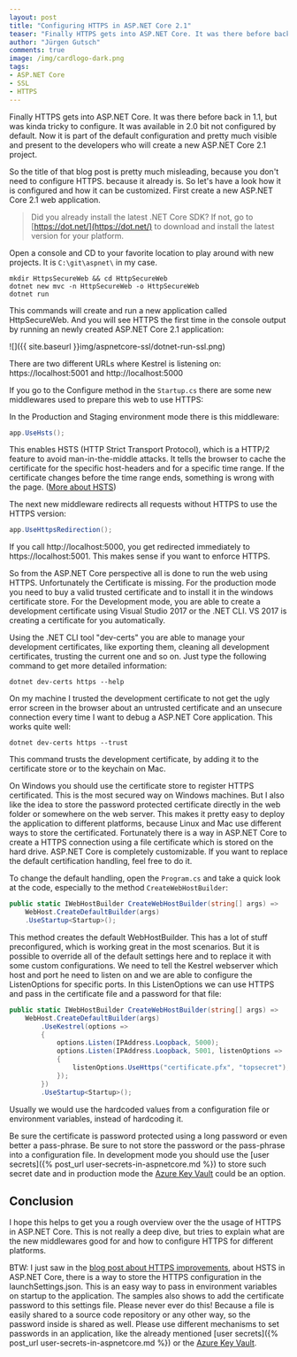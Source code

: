 ```yaml
---
layout: post
title: "Configuring HTTPS in ASP.NET Core 2.1"
teaser: "Finally HTTPS gets into ASP.NET Core. It was there before back in 1.1, but was kinda tricky to configure. It was available in 2.0 bit not configured by default. Now it is part of the default configuration and pretty much visible and present to the developers who will create a new ASP.NET Core 2.1 project."
author: "Jürgen Gutsch"
comments: true
image: /img/cardlogo-dark.png
tags: 
- ASP.NET Core
- SSL
- HTTPS
---
```


Finally HTTPS gets into ASP.NET Core. It was there before back in 1.1, but was kinda tricky to configure. It was available in 2.0 bit not configured by default. Now it is part of the default configuration and pretty much visible and present to the developers who will create a new ASP.NET Core 2.1 project.

So the title of that blog post is pretty much misleading, because you don't need to configure HTTPS. because it already is. So let's have a look how it is configured and how it can be customized. First create a new ASP.NET Core 2.1 web application.

> Did you already install the latest .NET Core SDK? If not, go to [https://dot.net/](https://dot.net/) to download and install the latest version for your platform.

Open a console and CD to your favorite location to play around with new projects. It is `C:\git\aspnet\` in my case. 

~~~ shell
mkdir HttpsSecureWeb && cd HttpSecureWeb
dotnet new mvc -n HttpSecureWeb -o HttpSecureWeb
dotnet run
~~~

This commands will create and run a new application called HttpSecureWeb. And you will see HTTPS the first time in the console output by running an newly created ASP.NET Core 2.1 application:

![]({{ site.baseurl }}img/aspnetcore-ssl/dotnet-run-ssl.png)

There are two different URLs where Kestrel is listening on: https://localhost:5001 and http://localhost:5000

If you go to the Configure method in the `Startup.cs` there are some new middlewares used to prepare this web to use HTTPS:

In the Production and Staging environment mode there is this middleware:

~~~ csharp
app.UseHsts();
~~~

This enables HSTS (HTTP Strict Transport Protocol), which is a HTTP/2 feature to avoid man-in-the-middle attacks. It tells the browser to cache the certificate for the specific host-headers and for a specific time range. If the certificate changes before the time range ends, something is wrong with the page. ([More about HSTS](https://en.wikipedia.org/wiki/HTTP_Strict_Transport_Security))

The next new middleware redirects all requests without HTTPS to use the HTTPS version:

~~~ csharp
app.UseHttpsRedirection();
~~~

If you call http://localhost:5000, you get redirected immediately to https://localhost:5001. This makes sense if you want to enforce HTTPS.

So from the ASP.NET Core perspective all is done to run the web using HTTPS. Unfortunately the Certificate is missing. For the production mode you need to buy a valid trusted certificate and to install it in the windows certificate store. For the Development mode, you are able to create a development certificate using Visual Studio 2017 or the .NET CLI. VS 2017 is creating a certificate for you automatically. 

Using the .NET CLI tool "dev-certs" you are able to manage your development certificates, like exporting them, cleaning all development certificates, trusting the current one and so on. Just type the following command to get more detailed information:

~~~shell
dotnet dev-certs https --help
~~~

On my machine I trusted the development certificate to not get the ugly error screen in the browser about an untrusted certificate and an unsecure connection every time I want to debug a ASP.NET Core application. This works quite well:

~~~ shell
dotnet dev-certs https --trust
~~~

This command trusts the development certificate, by adding it to the certificate store or to the keychain on Mac. 

On Windows you should use the certificate store to register HTTPS certificated. This is the most secured way on Windows machines. But I also like the idea to store the password protected certificate directly in the web folder or somewhere on the web server. This makes it pretty easy to deploy the application to different platforms, because Linux and Mac use different ways to store the certificated. Fortunately there is a way in ASP.NET Core to create a HTTPS connection using a file certificate which is stored on the hard drive. ASP.NET Core is completely customizable. If you want to replace the default certification handling, feel free to do it.

To change the default handling, open the `Program.cs` and take a quick look at the code, especially to the method `CreateWebHostBuilder`:

```csharp
public static IWebHostBuilder CreateWebHostBuilder(string[] args) =>
    WebHost.CreateDefaultBuilder(args)
    .UseStartup<Startup>();
```
This method creates the default WebHostBuilder. This has a lot of stuff preconfigured, which is working great in the most scenarios. But it is possible to override all of the default settings here and to replace it with some custom configurations. We need to tell the Kestrel webserver which host and port he need to listen on and we are able to configure the ListenOptions for specific ports. In this ListenOptions we can use HTTPS and pass in the certificate file and a password for that file:

~~~csharp
public static IWebHostBuilder CreateWebHostBuilder(string[] args) =>
    WebHost.CreateDefaultBuilder(args)
        .UseKestrel(options =>
        {
            options.Listen(IPAddress.Loopback, 5000);
            options.Listen(IPAddress.Loopback, 5001, listenOptions =>
            {
                listenOptions.UseHttps("certificate.pfx", "topsecret");
            });
        })
        .UseStartup<Startup>();
~~~

Usually we would use the hardcoded values from a configuration file or environment variables, instead of hardcoding it. 

Be sure the certificate is password protected using a long password or even better a pass-phrase. Be sure to not store the password or the pass-phrase into a configuration file. In development mode you should use the [user secrets]({% post_url user-secrets-in-aspnetcore.md %}) to store such secret date and in production mode the [Azure Key Vault](https://docs.microsoft.com/de-de/azure/key-vault/) could be an option.

## Conclusion

I hope this helps to get you a rough overview over the the usage of HTTPS in ASP.NET Core. This is not really a deep dive, but tries to explain what are the new middlewares good for and how to configure HTTPS for different platforms.

BTW: I just saw in the [blog post about HTTPS improvements](https://blogs.msdn.microsoft.com/webdev/2018/02/27/asp-net-core-2-1-https-improvements), about HSTS in ASP.NET Core, there is a way to store the HTTPS configuration in the launchSettings.json. This is an easy way to pass in environment variables on startup to the application. The samples also shows to add the certificate password to this settings file. Please never ever do this! Because a file is easily shared to a source code repository or any other way, so the password inside is shared as well. Please use different mechanisms to set passwords in an application, like the already mentioned  [user secrets]({% post_url user-secrets-in-aspnetcore.md %}) or the  [Azure Key Vault](https://docs.microsoft.com/de-de/azure/key-vault/).

